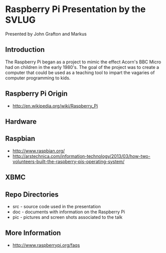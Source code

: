 # Raspberry Pi Presentation by the SVLUG
Presented by John Grafton and Markus 


## Introduction
The Raspberry Pi began as a project to mimic the effect Acorn's BBC Micro had on children in the early 1980's.  The goal of the project was to create a computer that could be used as a teaching tool to impart the vagaries of computer programming to kids.  


## Raspberry Pi Origin
* http://en.wikipedia.org/wiki/Raspberry_Pi

## Hardware


## Raspbian
* http://www.raspbian.org/ 
* http://arstechnica.com/information-technology/2013/03/how-two-volunteers-built-the-raspberry-pis-operating-system/


## XBMC


## Repo Directories
* src - source code used in the presentation
* doc - documents with information on the Raspberry Pi
* pic - pictures and screen shots associated to the talk


## More Information
* http://www.raspberrypi.org/faqs
